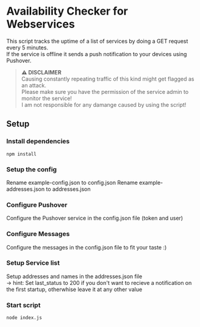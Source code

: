 # Availability Checker for Webservices

This script tracks the uptime of a list of services by doing a GET request every 5 minutes.\
If the service is offline it sends a push notification to your devices using Pushover.

> **⚠️ DISCLAIMER**\
> Causing constantly repeating traffic of this kind might get flagged as an attack.\
> Please make sure you have the permission of the service admin to monitor the service!\
> I am not responsible for any damange caused by using the script!

## Setup
### Install dependencies
```
npm install
```

### Setup the config
Rename example-config.json to config.json
Rename example-addresses.json to addresses.json

### Configure Pushover
Configure the Pushover service in the config.json file (token and user)

### Configure Messages
Configure the messages in the config.json file to fit your taste :)

### Setup Service list
Setup addresses and names in the addresses.json file\
-> hint: Set last_status to 200 if you don't want to recieve a notification on the first startup, otherwhise leave it at any other value

### Start script
```
node index.js
```